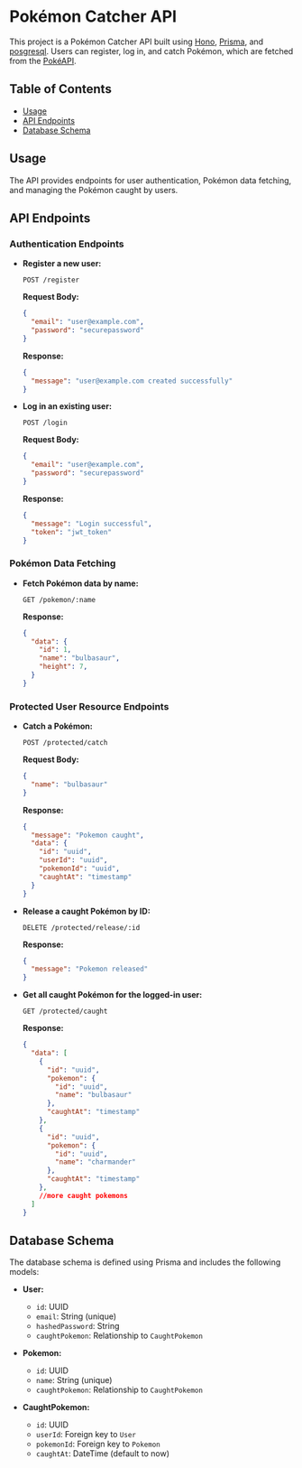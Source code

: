 # Pokémon Catcher API

This project is a Pokémon Catcher API built using [Hono](https://honojs.dev/), [Prisma](https://www.prisma.io/), and [posgresql](https://www.sqlite.org/). Users can register, log in, and catch Pokémon, which are fetched from the [PokéAPI](https://pokeapi.co/).

## Table of Contents

- [Usage](#usage)
- [API Endpoints](#api-endpoints)
- [Database Schema](#database-schema)

## Usage

The API provides endpoints for user authentication, Pokémon data fetching, and managing the Pokémon caught by users. 

## API Endpoints

### Authentication Endpoints

- **Register a new user:**
    ```http
    POST /register
    ```
    **Request Body:**
    ```json
    {
      "email": "user@example.com",
      "password": "securepassword"
    }
    ```
    **Response:**
    ```json
    {
      "message": "user@example.com created successfully"
    }
    ```

- **Log in an existing user:**
    ```http
    POST /login
    ```
    **Request Body:**
    ```json
    {
      "email": "user@example.com",
      "password": "securepassword"
    }
    ```
    **Response:**
    ```json
    {
      "message": "Login successful",
      "token": "jwt_token"
    }
    ```

### Pokémon Data Fetching

- **Fetch Pokémon data by name:**
    ```http
    GET /pokemon/:name
    ```
    **Response:**
    ```json
    {
      "data": {
        "id": 1,
        "name": "bulbasaur",
        "height": 7,
      }
    }
    ```

### Protected User Resource Endpoints

- **Catch a Pokémon:**
    ```http
    POST /protected/catch
    ```
    **Request Body:**
    ```json
    {
      "name": "bulbasaur"
    }
    ```
    **Response:**
    ```json
    {
      "message": "Pokemon caught",
      "data": {
        "id": "uuid",
        "userId": "uuid",
        "pokemonId": "uuid",
        "caughtAt": "timestamp"
      }
    }
    ```

- **Release a caught Pokémon by ID:**
    ```http
    DELETE /protected/release/:id
    ```
    **Response:**
    ```json
    {
      "message": "Pokemon released"
    }
    ```

- **Get all caught Pokémon for the logged-in user:**
    ```http
    GET /protected/caught
    ```
    **Response:**
    ```json
    {
      "data": [
        {
          "id": "uuid",
          "pokemon": {
            "id": "uuid",
            "name": "bulbasaur"
          },
          "caughtAt": "timestamp"
        },
        {
          "id": "uuid",
          "pokemon": {
            "id": "uuid",
            "name": "charmander"
          },
          "caughtAt": "timestamp"
        },
        //more caught pokemons
      ]
    }
    ```

## Database Schema

The database schema is defined using Prisma and includes the following models:

- **User:**
    - `id`: UUID
    - `email`: String (unique)
    - `hashedPassword`: String
    - `caughtPokemon`: Relationship to `CaughtPokemon`

- **Pokemon:**
    - `id`: UUID
    - `name`: String (unique)
    - `caughtPokemon`: Relationship to `CaughtPokemon`

- **CaughtPokemon:**
    - `id`: UUID
    - `userId`: Foreign key to `User`
    - `pokemonId`: Foreign key to `Pokemon`
    - `caughtAt`: DateTime (default to now)

